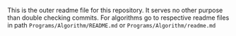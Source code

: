 This is the outer readme file for this repository. It serves no other purpose than double checking commits. For algorithms go to respective readme files in path `Programs/Algorithm/README.md` or `Programs/Algorithm/readme.md`
